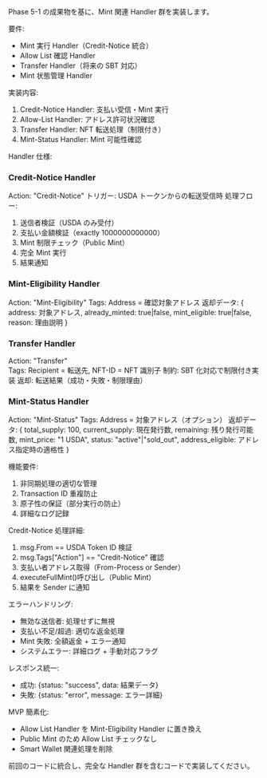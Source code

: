 Phase 5-1 の成果物を基に、Mint 関連 Handler 群を実装します。

要件:

- Mint 実行 Handler（Credit-Notice 統合）
- Allow List 確認 Handler
- Transfer Handler（将来の SBT 対応）
- Mint 状態管理 Handler

実装内容:

1. Credit-Notice Handler: 支払い受信・Mint 実行
2. Allow-List Handler: アドレス許可状況確認
3. Transfer Handler: NFT 転送処理（制限付き）
4. Mint-Status Handler: Mint 可能性確認

Handler 仕様:

### Credit-Notice Handler

Action: "Credit-Notice"
トリガー: USDA トークンからの転送受信時
処理フロー:

1. 送信者検証（USDA のみ受付）
2. 支払い金額検証（exactly 1000000000000）
3. Mint 制限チェック（Public Mint）
4. 完全 Mint 実行
5. 結果通知

### Mint-Eligibility Handler

Action: "Mint-Eligibility"
Tags: Address = 確認対象アドレス
返却データ:
{
address: 対象アドレス,
already_minted: true|false,
mint_eligible: true|false,
reason: 理由説明
}

### Transfer Handler

Action: "Transfer"  
Tags: Recipient = 転送先, NFT-ID = NFT 識別子
制約: SBT 化対応で制限付き実装
返却: 転送結果（成功・失敗・制限理由）

### Mint-Status Handler

Action: "Mint-Status"
Tags: Address = 対象アドレス（オプション）
返却データ:
{
total_supply: 100,
current_supply: 現在発行数,
remaining: 残り発行可能数,
mint_price: "1 USDA",
status: "active"|"sold_out",
address_eligible: アドレス指定時の適格性
}

機能要件:

1. 非同期処理の適切な管理
2. Transaction ID 重複防止
3. 原子性の保証（部分実行の防止）
4. 詳細なログ記録

Credit-Notice 処理詳細:

1. msg.From == USDA Token ID 検証
2. msg.Tags["Action"] == "Credit-Notice" 確認
3. 支払い者アドレス取得（From-Process or Sender）
4. executeFullMint()呼び出し（Public Mint）
5. 結果を Sender に通知

エラーハンドリング:

- 無効な送信者: 処理せずに無視
- 支払い不足/超過: 適切な返金処理
- Mint 失敗: 全額返金 + エラー通知
- システムエラー: 詳細ログ + 手動対応フラグ

レスポンス統一:

- 成功: {status: "success", data: 結果データ}
- 失敗: {status: "error", message: エラー詳細}

MVP 簡素化:

- Allow List Handler を Mint-Eligibility Handler に置き換え
- Public Mint のため Allow List チェックなし
- Smart Wallet 関連処理を削除

前回のコードに統合し、完全な Handler 群を含むコードで実装してください。

